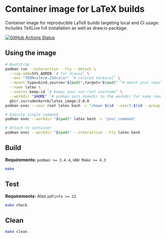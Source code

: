 # Container image for LaTeX builds

Container image for reproducible LaTeX builds targeting local and CI usage.  
Includes TeXLive full installation as well as draw.io package.

[![GitHub Actions Status](https://github.com/rudenkornk/latex_image/actions/workflows/workflow.yml/badge.svg)](https://github.com/rudenkornk/latex_image/actions)


## Using the image
```bash
# Bootstrap
podman run --interactive --tty --detach \
  --cap-add=SYS_ADMIN `# for drawio` \
  --env "TERM=xterm-256color" `# colored terminal` \
  --mount type=bind,source="$(pwd)",target="$(pwd)" `# mount your repo` \
  --name latex \
  --userns keep-id `# keeps your non-root username` \
  --workdir "$HOME" `# podman sets homedir to the workdir for some readon` \
  ghcr.io/rudenkornk/latex_image:2.0.0
podman exec --user root latex bash -c "chown $(id --user):$(id --group) $HOME"

# Execute single command
podman exec --workdir "$(pwd)" latex bash -c 'your_command'

# Attach to container
podman exec --workdir "$(pwd)" --interactive --tty latex bash
```

## Build
**Requirements:** `podman >= 3.4.4`, `GNU Make >= 4.3`  
```bash
make
```

## Test
**Requirements:** Also `pdfinfo >= 22`  
```bash
make check
```

## Clean
```bash
make clean
```
